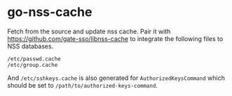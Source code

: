 # go-nss-cache
Fetch from the source and update nss cache.
Pair it with https://github.com/gate-sso/libnss-cache to integrate the following files to NSS databases.
```
/etc/passwd.cache
/etc/group.cache
```

And `/etc/sshkeys.cache` is also generated for `AuthorizedKeysCommand` which should be set to `/path/to/authorized-keys-command`.
